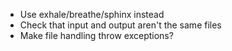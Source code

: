 * Use exhale/breathe/sphinx instead
* Check that input and output aren't the same files
* Make file handling throw exceptions?
